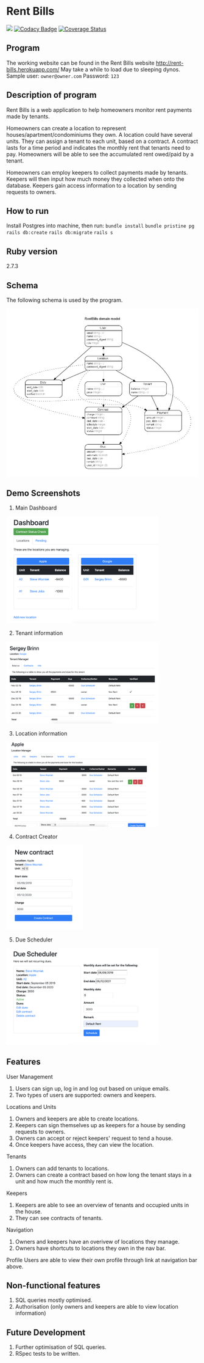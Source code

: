 # Rent Bills

<img src="https://travis-ci.com/sciffany/rent-bills.svg?branch=master"></img>
[![Codacy Badge](https://api.codacy.com/project/badge/Grade/0f52408411f94109914636191e8b581e)](https://app.codacy.com/app/sciffany/rent-bills?utm_source=github.com&utm_medium=referral&utm_content=sciffany/rent-bills&utm_campaign=Badge_Grade_Dashboard)
[![Coverage Status](https://coveralls.io/repos/github/sciffany/rent-bills/badge.svg?branch=master)](https://coveralls.io/github/sciffany/rent-bills?branch=master)

## Program

The working website can be found in the Rent Bills website <http://rent-bills.herokuapp.com/>
May take a while to load due to sleeping dynos. Sample user: `owner@owner.com` Password: `123`

## Description of program

Rent Bills is a web application to help homeowners monitor rent payments made by tenants.

Homeowners can create a location to represent houses/apartment/condominiums they own. A location could have several units. They can assign a tenant to each unit, based on a contract. A contract lasts for a time period and indicates the monthly rent that tenants need to pay. Homeowners will be able to see the accumulated rent owed/paid by a tenant.

Homeowners can employ keepers to collect payments made by tenants. Keepers will then input how much money they collected when onto the database. Keepers gain access information to a location by sending requests to owners.

## How to run

Install Postgres into machine, then run:
`bundle install`
`bundle pristine pg`
`rails db:create`
`rails db:migrate`
`rails s`

## Ruby version

2.7.3

## Schema

The following schema is used by the program.

![ERD](erd.png)

## Demo Screenshots

1. Main Dashboard

<img src="/screenshots/screenshot1.png" width="400px"></img>

2. Tenant information

<img src="/screenshots/screenshot2.png" width="400px"></img>

3. Location information

<img src="/screenshots/screenshot3.png" width="400px"></img>

4. Contract Creator

<img src="/screenshots/screenshot5.png" width="200px"></img>

5. Due Scheduler

<img src="/screenshots/screenshot4.png" width="400px"></img>

## Features

User Management

1. Users can sign up, log in and log out based on unique emails.
2. Two types of users are supported: owners and keepers.

Locations and Units

1. Owners and keepers are able to create locations.
2. Keepers can sign themselves up as keepers for a house by sending requests to owners.
3. Owners can accept or reject keepers' request to tend a house.
4. Once keepers have access, they can view the location.

Tenants

1. Owners can add tenants to locations.
2. Owners can create a contract based on how long the tenant stays in a unit and how much the monthly rent is.

Keepers

1. Keepers are able to see an overview of tenants and occupied units in the house.
2. They can see contracts of tenants.

Navigation

1. Owners and keepers have an overivew of locations they manage.
2. Owners have shortcuts to locations they own in the nav bar.

Profile
Users are able to view their own profile through link at navigation bar above.

## Non-functional features

1. SQL queries mostly optimised.
2. Authorisation (only owners and keepers are able to view location information)

## Future Development

1. Further optimisation of SQL queries.
2. RSpec tests to be written.
